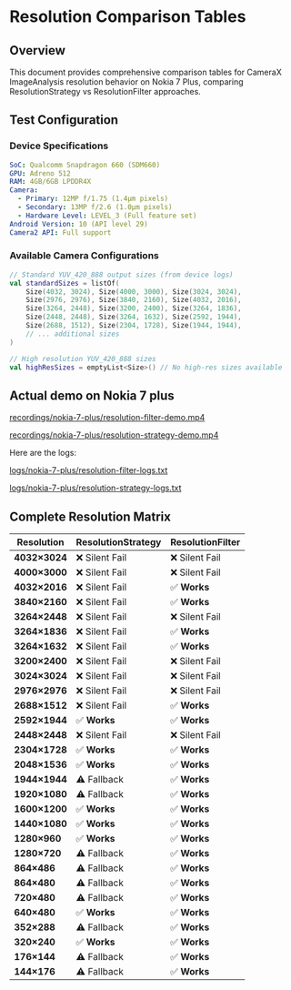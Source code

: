 # Resolution Comparison Tables

## Overview
This document provides comprehensive comparison tables for CameraX ImageAnalysis resolution behavior on Nokia 7 Plus, comparing ResolutionStrategy vs ResolutionFilter approaches.

## Test Configuration
### Device Specifications
```yaml
SoC: Qualcomm Snapdragon 660 (SDM660)
GPU: Adreno 512
RAM: 4GB/6GB LPDDR4X
Camera:
  - Primary: 12MP f/1.75 (1.4μm pixels)
  - Secondary: 13MP f/2.6 (1.0μm pixels)
  - Hardware Level: LEVEL_3 (Full feature set)
Android Version: 10 (API level 29)
Camera2 API: Full support
```

### Available Camera Configurations
```kotlin
// Standard YUV_420_888 output sizes (from device logs)
val standardSizes = listOf(
    Size(4032, 3024), Size(4000, 3000), Size(3024, 3024),
    Size(2976, 2976), Size(3840, 2160), Size(4032, 2016),
    Size(3264, 2448), Size(3200, 2400), Size(3264, 1836),
    Size(2448, 2448), Size(3264, 1632), Size(2592, 1944),
    Size(2688, 1512), Size(2304, 1728), Size(1944, 1944),
    // ... additional sizes
)

// High resolution YUV_420_888 sizes
val highResSizes = emptyList<Size>() // No high-res sizes available
```

## Actual demo on Nokia 7 plus
[recordings/nokia-7-plus/resolution-filter-demo.mp4](https://github.com/mubaarakhassan/camerax-high-res-analysis-issue/blob/main/recordings/nokia-7-plus/resolution-filter-demo.mp4)

[recordings/nokia-7-plus/resolution-strategy-demo.mp4](https://github.com/mubaarakhassan/camerax-high-res-analysis-issue/blob/main/recordings/nokia-7-plus/resolution-strategy-demo.mp4)

Here are the logs:

[logs/nokia-7-plus/resolution-filter-logs.txt](https://github.com/mubaarakhassan/camerax-high-res-analysis-issue/blob/main/logs/nokia-7-plus/resolution-filter-logs.txt)

[logs/nokia-7-plus/resolution-strategy-logs.txt](https://github.com/mubaarakhassan/camerax-high-res-analysis-issue/blob/main/logs/nokia-7-plus/resolution-strategy-logs.txt)

## Complete Resolution Matrix

| Resolution    | ResolutionStrategy | ResolutionFilter |
| ------------- | ------------------ | ---------------- |
| **4032×3024** | ❌ Silent Fail      | ❌ Silent Fail    |
| **4000×3000** | ❌ Silent Fail      | ❌ Silent Fail    |
| **4032×2016** | ❌ Silent Fail      | ✅ **Works**      |
| **3840×2160** | ❌ Silent Fail      | ✅ **Works**      |
| **3264×2448** | ❌ Silent Fail      | ❌ Silent Fail    |
| **3264×1836** | ❌ Silent Fail      | ✅ **Works**      |
| **3264×1632** | ❌ Silent Fail      | ✅ **Works**      |
| **3200×2400** | ❌ Silent Fail      | ❌ Silent Fail    |
| **3024×3024** | ❌ Silent Fail      | ❌ Silent Fail    |
| **2976×2976** | ❌ Silent Fail      | ❌ Silent Fail    |
| **2688×1512** | ❌ Silent Fail      | ✅ **Works**      |
| **2592×1944** | ✅ **Works**        | ✅ **Works**      |
| **2448×2448** | ❌ Silent Fail      | ❌ Silent Fail    |
| **2304×1728** | ✅ **Works**        | ✅ **Works**      |
| **2048×1536** | ✅ **Works**        | ✅ **Works**      |
| **1944×1944** | ⚠️ Fallback        | ✅ **Works**      |
| **1920×1080** | ⚠️ Fallback        | ✅ **Works**      |
| **1600×1200** | ✅ **Works**        | ✅ **Works**      |
| **1440×1080** | ✅ **Works**        | ✅ **Works**      |
| **1280×960**  | ✅ **Works**        | ✅ **Works**      |
| **1280×720**  | ⚠️ Fallback        | ✅ **Works**      |
| **864×486**   | ⚠️ Fallback        | ✅ **Works**      |
| **864×480**   | ⚠️ Fallback        | ✅ **Works**      |
| **720×480**   | ⚠️ Fallback        | ✅ **Works**      |
| **640×480**   | ✅ **Works**        | ✅ **Works**      |
| **352×288**   | ⚠️ Fallback        | ✅ **Works**      |
| **320×240**   | ✅ **Works**        | ✅ **Works**      |
| **176×144**   | ⚠️ Fallback        | ✅ **Works**      |
| **144×176**   | ⚠️ Fallback        | ✅ **Works**      |
